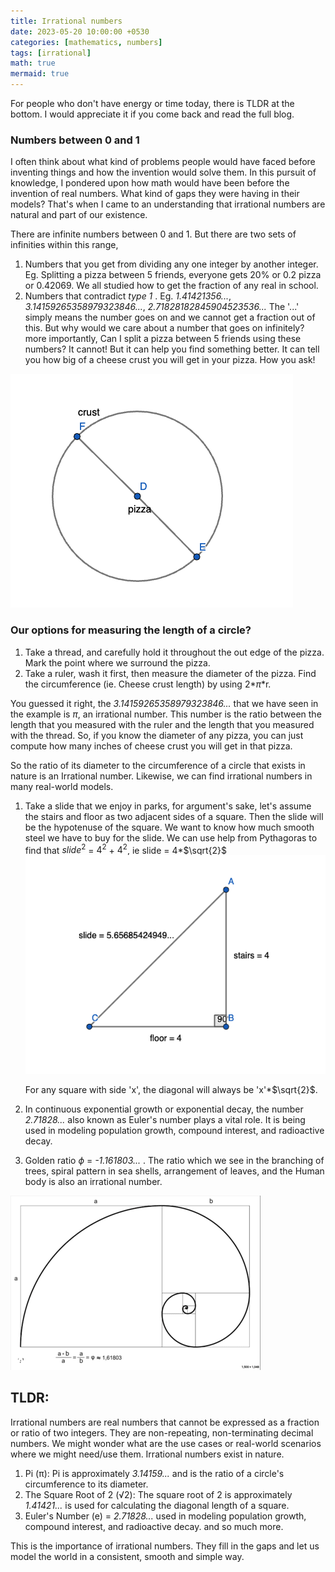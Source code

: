 ```yaml
---
title: Irrational numbers
date: 2023-05-20 10:00:00 +0530
categories: [mathematics, numbers]
tags: [irrational]
math: true
mermaid: true
---
```




For people who don't have energy or time today, there is TLDR at the bottom. I would appreciate it if you come back and read the full blog.

### Numbers between 0 and 1
I often think about what kind of problems people would have faced before inventing things and how the invention would solve them. In this pursuit of knowledge, I pondered upon how math would have been before the invention of real numbers. What kind of gaps they were having in their models? That's when I came to an understanding that irrational numbers are natural and part of our existence. 

There are infinite numbers between 0 and 1. But there are two sets of infinities within this range,
1. Numbers that you get from dividing any one integer by another integer. Eg. Splitting a pizza between 5 friends, everyone gets 20% or 0.2 pizza or 0.42069. We all studied how to get the fraction of any real in school.
2. Numbers that contradict *type 1* . Eg. *1.41421356...*, *3.14159265358979323846...*, *2.71828182845904523536...* 
The '...' simply means the number goes on and we cannot get a fraction out of this.
But why would we care about a number that goes on infinitely? more importantly, Can I split a pizza between 5 friends using these numbers?
It cannot! But it can help you find something better. It can tell you how big of a cheese crust you will get in your pizza. How you ask!


![The pizza](/assets/img/pizza.png)

### Our options for measuring the length of a circle?
1. Take a thread, and carefully hold it throughout the out edge of the pizza. Mark the point where we surround the pizza.
2. Take a ruler, wash it first, then measure the diameter of the pizza. Find the circumference (ie. Cheese crust length) by using 2*$\pi$*r.

You guessed it right, the *3.14159265358979323846...* that we have seen in the example is $\pi$, an irrational number. This number is the ratio between the length that you measured with the ruler and the length that you measured with the thread. So, if you know the diameter of any pizza, you can just compute how many inches of cheese crust you will get in that pizza. 

So the ratio of its diameter to the circumference of a circle that exists in nature is an Irrational number.
Likewise, we can find irrational numbers in many real-world models. 

1. Take a slide that we enjoy in parks, for argument's sake, let's assume the stairs and floor as two adjacent sides of a square. Then the slide will be the hypotenuse of the square. We want to know how much smooth steel we have to buy for the slide. We can use help from Pythagoras to find that $slide^2$ = $4^2$ + $4^2$, 
ie slide = 4*$\sqrt{2}$
![The slide](/assets/img/slide.png)



    For any square with side 'x', the diagonal will always be 'x'*$\sqrt{2}$. 


2. In continuous exponential growth or exponential decay, the number *2.71828...* also known as Euler's number plays a vital role. It is being used in modeling population growth, compound interest, and radioactive decay.

3. Golden ratio $\phi$ = *-1.161803...* . The ratio which we see in the branching of trees, spiral pattern in sea shells, arrangement of leaves, and the Human body is also an irrational number. 

![The Golden ratio](/assets/img/golden.png)

## TLDR: 
Irrational numbers are real numbers that cannot be expressed as a fraction or ratio of two integers. They are non-repeating, non-terminating decimal numbers. We might wonder what are the use cases or real-world scenarios where we might need/use them. Irrational numbers exist in nature.

1. Pi (π): Pi is approximately *3.14159...* and is the ratio of a circle's circumference to its diameter.
2. The Square Root of 2 (√2): The square root of 2 is approximately *1.41421...* is used for calculating the diagonal length of a square.
3. Euler's Number (e) = *2.71828...* used in modeling population growth, compound interest, and radioactive decay.
and so much more. 

This is the importance of irrational numbers. They fill in the gaps and let us model the world in a consistent, smooth and simple way.



